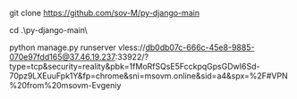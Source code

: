 git clone https://github.com/sov-M/py-django-main

cd .\py-django-main\

python manage.py runserver
vless://db0db07c-666c-45e8-9885-070e97fdd165@37.46.19.237:33922/?type=tcp&security=reality&pbk=1fMoRfSQsE5FcckpqGpsGDwI6Sd-70pz9LXEuuFpk1Y&fp=chrome&sni=msovm.online&sid=a4&spx=%2F#VPN%20from%20msovm-Evgeniy
